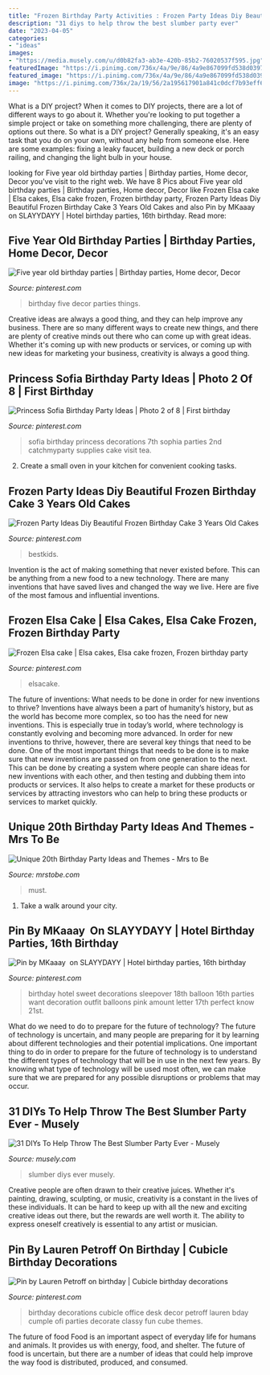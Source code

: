 ```yaml
---
title: "Frozen Birthday Party Activities : Frozen Party Ideas Diy Beautiful Frozen Birthday Cake 3 Years Old Cakes"
description: "31 diys to help throw the best slumber party ever"
date: "2023-04-05"
categories:
- "ideas"
images:
- "https://media.musely.com/u/d0b82fa3-ab3e-420b-85b2-76020537f595.jpg"
featuredImage: "https://i.pinimg.com/736x/4a/9e/86/4a9e867099fd538d0397a7f13513affc.jpg"
featured_image: "https://i.pinimg.com/736x/4a/9e/86/4a9e867099fd538d0397a7f13513affc.jpg"
image: "https://i.pinimg.com/736x/2a/19/56/2a195617901a841c0dcf7b93eff6e5f4.jpg"
---
```



What is a DIY project?
When it comes to DIY projects, there are a lot of different ways to go about it. Whether you're looking to put together a simple project or take on something more challenging, there are plenty of options out there. So what is a DIY project? Generally speaking, it's an easy task that you do on your own, without any help from someone else. Here are some examples: fixing a leaky faucet, building a new deck or porch railing, and changing the light bulb in your house.

	

		
looking for Five year old birthday parties | Birthday parties, Home decor, Decor you've visit to the right web. We have 8 Pics about Five year old birthday parties | Birthday parties, Home decor, Decor like Frozen Elsa cake | Elsa cakes, Elsa cake frozen, Frozen birthday party, Frozen Party Ideas Diy Beautiful Frozen Birthday Cake 3 Years Old Cakes and also Pin by MKaaay ️ on SLAYYDAYY | Hotel birthday parties, 16th birthday. Read more:
		
    
## Five Year Old Birthday Parties | Birthday Parties, Home Decor, Decor

<img loading=lazy src="https://i.pinimg.com/736x/2a/19/56/2a195617901a841c0dcf7b93eff6e5f4.jpg" onerror="this.onerror=null;this.src='https://tse3.mm.bing.net/th?id=OIP.UHRclgKWnr2Bg0BLPDSaQgHaJ3&amp;pid=15.1';" alt="Five year old birthday parties | Birthday parties, Home decor, Decor">

_Source: pinterest.com_

>birthday five decor parties things. 

	

Creative ideas are always a good thing, and they can help improve any business. There are so many different ways to create new things, and there are plenty of creative minds out there who can come up with great ideas. Whether it's coming up with new products or services, or coming up with new ideas for marketing your business, creativity is always a good thing.

    
## Princess Sofia Birthday Party Ideas | Photo 2 Of 8 | First Birthday

<img loading=lazy src="https://i.pinimg.com/736x/5a/93/24/5a9324699a1eec5542cc4ea870fcc141--princess-sofia-birthday-emi.jpg" onerror="this.onerror=null;this.src='https://tse4.mm.bing.net/th?id=OIP.oAgpoSG8VguS-A7htJsJPgHaJ3&amp;pid=15.1';" alt="Princess Sofia Birthday Party Ideas | Photo 2 of 8 | First birthday">

_Source: pinterest.com_

>sofia birthday princess decorations 7th sophia parties 2nd catchmyparty supplies cake visit tea. 

	

2. Create a small oven in your kitchen for convenient cooking tasks.

    
## Frozen Party Ideas Diy Beautiful Frozen Birthday Cake 3 Years Old Cakes

<img loading=lazy src="https://i.pinimg.com/736x/f9/29/3b/f9293b53332740704aea63328974bd42.jpg" onerror="this.onerror=null;this.src='https://tse1.mm.bing.net/th?id=OIP.Q6xkMsG8u5Ak2Sj7Dl5OTAHaJ3&amp;pid=15.1';" alt="Frozen Party Ideas Diy Beautiful Frozen Birthday Cake 3 Years Old Cakes">

_Source: pinterest.com_

>bestkids. 

	

Invention is the act of making something that never existed before. This can be anything from a new food to a new technology. There are many inventions that have saved lives and changed the way we live. Here are five of the most famous and influential inventions.

    
## Frozen Elsa Cake | Elsa Cakes, Elsa Cake Frozen, Frozen Birthday Party

<img loading=lazy src="https://i.pinimg.com/736x/6c/86/6e/6c866e2b508c156f84e2d9e8fd024539.jpg" onerror="this.onerror=null;this.src='https://tse1.mm.bing.net/th?id=OIP.dlbg2QrQ_aR6U47Za_Kf_wHaMN&amp;pid=15.1';" alt="Frozen Elsa cake | Elsa cakes, Elsa cake frozen, Frozen birthday party">

_Source: pinterest.com_

>elsacake. 

	

The future of inventions: What needs to be done in order for new inventions to thrive?
Inventions have always been a part of humanity’s history, but as the world has become more complex, so too has the need for new inventions. This is especially true in today’s world, where technology is constantly evolving and becoming more advanced. In order for new inventions to thrive, however, there are several key things that need to be done. 
One of the most important things that needs to be done is to make sure that new inventions are passed on from one generation to the next. This can be done by creating a system where people can share ideas for new inventions with each other, and then testing and dubbing them into products or services. It also helps to create a market for these products or services by attracting investors who can help to bring these products or services to market quickly.

    
## Unique 20th Birthday Party Ideas And Themes - Mrs To Be

<img loading=lazy src="http://mrstobe.com/wp-content/uploads/2020/07/20th-birthday-party-1324329610656455493.jpg" onerror="this.onerror=null;this.src='https://tse3.mm.bing.net/th?id=OIP.GTfJc4UF1ottPCOhn3QrPgHaLH&amp;pid=15.1';" alt="Unique 20th Birthday Party Ideas and Themes - Mrs to Be">

_Source: mrstobe.com_

>must. 

	

1) Take a walk around your city.

    
## Pin By MKaaay ️ On SLAYYDAYY | Hotel Birthday Parties, 16th Birthday

<img loading=lazy src="https://i.pinimg.com/736x/bb/e6/b6/bbe6b6fc7b5f36c39ab2aa39f1c458b5.jpg" onerror="this.onerror=null;this.src='https://tse2.mm.bing.net/th?id=OIP.UDnKAi6-wG5U7FT-UNxakwHaJ4&amp;pid=15.1';" alt="Pin by MKaaay ️ on SLAYYDAYY | Hotel birthday parties, 16th birthday">

_Source: pinterest.com_

>birthday hotel sweet decorations sleepover 18th balloon 16th parties want decoration outfit balloons pink amount letter 17th perfect know 21st. 

	

What do we need to do to prepare for the future of technology?
The future of technology is uncertain, and many people are preparing for it by learning about different technologies and their potential implications. One important thing to do in order to prepare for the future of technology is to understand the different types of technology that will be in use in the next few years. By knowing what type of technology will be used most often, we can make sure that we are prepared for any possible disruptions or problems that may occur.

    
## 31 DIYs To Help Throw The Best Slumber Party Ever - Musely

<img loading=lazy src="https://media.musely.com/u/d0b82fa3-ab3e-420b-85b2-76020537f595.jpg" onerror="this.onerror=null;this.src='https://tse4.mm.bing.net/th?id=OIP.LF3V5ggYIzHk5k8sqGEhwwHaPb&amp;pid=15.1';" alt="31 DIYs To Help Throw The Best Slumber Party Ever - Musely">

_Source: musely.com_

>slumber diys ever musely. 

	

Creative people are often drawn to their creative juices. Whether it's painting, drawing, sculpting, or music, creativity is a constant in the lives of these individuals. It can be hard to keep up with all the new and exciting creative ideas out there, but the rewards are well worth it. The ability to express oneself creatively is essential to any artist or musician.

    
## Pin By Lauren Petroff On Birthday | Cubicle Birthday Decorations

<img loading=lazy src="https://i.pinimg.com/736x/4a/9e/86/4a9e867099fd538d0397a7f13513affc.jpg" onerror="this.onerror=null;this.src='https://tse2.mm.bing.net/th?id=OIP.3plmvMC067Edny43BlSF0gHaJ3&amp;pid=15.1';" alt="Pin by Lauren Petroff on birthday | Cubicle birthday decorations">

_Source: pinterest.com_

>birthday decorations cubicle office desk decor petroff lauren bday cumple ofi parties decorate classy fun cube themes. 

	

The future of food
Food is an important aspect of everyday life for humans and animals. It provides us with energy, food, and shelter. The future of food is uncertain, but there are a number of ideas that could help improve the way food is distributed, produced, and consumed.

